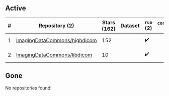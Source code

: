 ## Active
| # | Repository (2) | Stars (162) | Dataset | `run` (2) | `containers-run` | Last Modified |
| --- | --- | --- | --- | --- | --- | --- |
| 1 | [ImagingDataCommons/highdicom](https://github.com/ImagingDataCommons/highdicom) | 152 |  | :heavy_check_mark: |  | 2024-02-02 22:03:39+00:00 |
| 2 | [ImagingDataCommons/libdicom](https://github.com/ImagingDataCommons/libdicom) | 10 |  | :heavy_check_mark: |  | 2024-02-03 13:04:46+00:00 |

## Gone
No repositories found!
